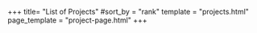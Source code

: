 +++
title= "List of Projects"
#sort_by = "rank"
template = "projects.html"
page_template = "project-page.html"
+++

